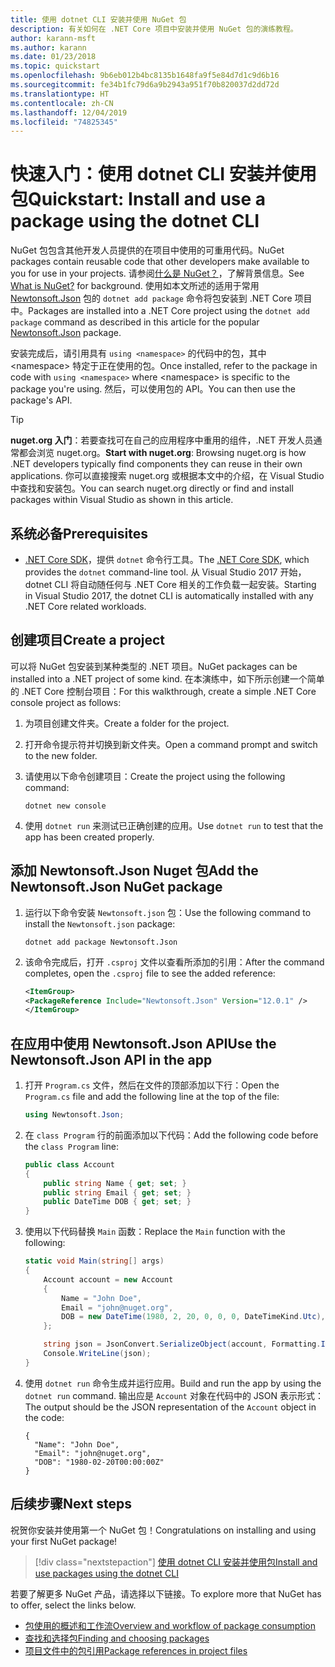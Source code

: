 ```yaml
---
title: 使用 dotnet CLI 安装并使用 NuGet 包
description: 有关如何在 .NET Core 项目中安装并使用 NuGet 包的演练教程。
author: karann-msft
ms.author: karann
ms.date: 01/23/2018
ms.topic: quickstart
ms.openlocfilehash: 9b6eb012b4bc8135b1648fa9f5e84d7d1c9d6b16
ms.sourcegitcommit: fe34b1fc79d6a9b2943a951f70b820037d2dd72d
ms.translationtype: HT
ms.contentlocale: zh-CN
ms.lasthandoff: 12/04/2019
ms.locfileid: "74825345"
---
```

# <a name="quickstart-install-and-use-a-package-using-the-dotnet-cli"></a><span data-ttu-id="4d4da-103">快速入门：使用 dotnet CLI 安装并使用包</span><span class="sxs-lookup"><span data-stu-id="4d4da-103">Quickstart: Install and use a package using the dotnet CLI</span></span>

<span data-ttu-id="4d4da-104">NuGet 包包含其他开发人员提供的在项目中使用的可重用代码。</span><span class="sxs-lookup"><span data-stu-id="4d4da-104">NuGet packages contain reusable code that other developers make available to you for use in your projects.</span></span> <span data-ttu-id="4d4da-105">请参阅[什么是 NuGet？](../What-is-NuGet.md)，了解背景信息。</span><span class="sxs-lookup"><span data-stu-id="4d4da-105">See [What is NuGet?](../What-is-NuGet.md) for background.</span></span> <span data-ttu-id="4d4da-106">使用如本文所述的适用于常用 [Newtonsoft.Json](https://www.nuget.org/packages/Newtonsoft.Json/) 包的 `dotnet add package` 命令将包安装到 .NET Core 项目中。</span><span class="sxs-lookup"><span data-stu-id="4d4da-106">Packages are installed into a .NET Core project using the `dotnet add package` command as described in this article for the popular [Newtonsoft.Json](https://www.nuget.org/packages/Newtonsoft.Json/) package.</span></span>

<span data-ttu-id="4d4da-107">安装完成后，请引用具有 `using <namespace>` 的代码中的包，其中 \<namespace\> 特定于正在使用的包。</span><span class="sxs-lookup"><span data-stu-id="4d4da-107">Once installed, refer to the package in code with `using <namespace>` where \<namespace\> is specific to the package you're using.</span></span> <span data-ttu-id="4d4da-108">然后，可以使用包的 API。</span><span class="sxs-lookup"><span data-stu-id="4d4da-108">You can then use the package's API.</span></span>

> [!Tip]
> <span data-ttu-id="4d4da-109">**nuget.org 入门**：若要查找可在自己的应用程序中重用的组件，.NET 开发人员通常都会浏览 nuget.org。</span><span class="sxs-lookup"><span data-stu-id="4d4da-109">**Start with nuget.org**: Browsing nuget.org is how .NET developers typically find components they can reuse in their own applications.</span></span> <span data-ttu-id="4d4da-110">你可以直接搜索 nuget.org 或根据本文中的介绍，在 Visual Studio 中查找和安装包。</span><span class="sxs-lookup"><span data-stu-id="4d4da-110">You can search nuget.org directly or find and install packages within Visual Studio as shown in this article.</span></span>

## <a name="prerequisites"></a><span data-ttu-id="4d4da-111">系统必备</span><span class="sxs-lookup"><span data-stu-id="4d4da-111">Prerequisites</span></span>

- <span data-ttu-id="4d4da-112">[.NET Core SDK](https://www.microsoft.com/net/download/)，提供 `dotnet` 命令行工具。</span><span class="sxs-lookup"><span data-stu-id="4d4da-112">The [.NET Core SDK](https://www.microsoft.com/net/download/), which provides the `dotnet` command-line tool.</span></span> <span data-ttu-id="4d4da-113">从 Visual Studio 2017 开始，dotnet CLI 将自动随任何与 .NET Core 相关的工作负载一起安装。</span><span class="sxs-lookup"><span data-stu-id="4d4da-113">Starting in Visual Studio 2017, the dotnet CLI is automatically installed with any .NET Core related workloads.</span></span>

## <a name="create-a-project"></a><span data-ttu-id="4d4da-114">创建项目</span><span class="sxs-lookup"><span data-stu-id="4d4da-114">Create a project</span></span>

<span data-ttu-id="4d4da-115">可以将 NuGet 包安装到某种类型的 .NET 项目。</span><span class="sxs-lookup"><span data-stu-id="4d4da-115">NuGet packages can be installed into a .NET project of some kind.</span></span> <span data-ttu-id="4d4da-116">在本演练中，如下所示创建一个简单的 .NET Core 控制台项目：</span><span class="sxs-lookup"><span data-stu-id="4d4da-116">For this walkthrough, create a simple .NET Core console project as follows:</span></span>

1. <span data-ttu-id="4d4da-117">为项目创建文件夹。</span><span class="sxs-lookup"><span data-stu-id="4d4da-117">Create a folder for the project.</span></span>

1. <span data-ttu-id="4d4da-118">打开命令提示符并切换到新文件夹。</span><span class="sxs-lookup"><span data-stu-id="4d4da-118">Open a command prompt and switch to the new folder.</span></span>

1. <span data-ttu-id="4d4da-119">请使用以下命令创建项目：</span><span class="sxs-lookup"><span data-stu-id="4d4da-119">Create the project using the following command:</span></span>

    ```dotnetcli
    dotnet new console
    ```

1. <span data-ttu-id="4d4da-120">使用 `dotnet run` 来测试已正确创建的应用。</span><span class="sxs-lookup"><span data-stu-id="4d4da-120">Use `dotnet run` to test that the app has been created properly.</span></span>

## <a name="add-the-newtonsoftjson-nuget-package"></a><span data-ttu-id="4d4da-121">添加 Newtonsoft.Json Nuget 包</span><span class="sxs-lookup"><span data-stu-id="4d4da-121">Add the Newtonsoft.Json NuGet package</span></span>

1. <span data-ttu-id="4d4da-122">运行以下命令安装 `Newtonsoft.json` 包：</span><span class="sxs-lookup"><span data-stu-id="4d4da-122">Use the following command to install the `Newtonsoft.json` package:</span></span>

    ```dotnetcli
    dotnet add package Newtonsoft.Json
    ```

2. <span data-ttu-id="4d4da-123">该命令完成后，打开 `.csproj` 文件以查看所添加的引用：</span><span class="sxs-lookup"><span data-stu-id="4d4da-123">After the command completes, open the `.csproj` file to see the added reference:</span></span>

    ```xml
   <ItemGroup>
    <PackageReference Include="Newtonsoft.Json" Version="12.0.1" />
   </ItemGroup>
    ```

## <a name="use-the-newtonsoftjson-api-in-the-app"></a><span data-ttu-id="4d4da-124">在应用中使用 Newtonsoft.Json API</span><span class="sxs-lookup"><span data-stu-id="4d4da-124">Use the Newtonsoft.Json API in the app</span></span>

1. <span data-ttu-id="4d4da-125">打开 `Program.cs` 文件，然后在文件的顶部添加以下行：</span><span class="sxs-lookup"><span data-stu-id="4d4da-125">Open the `Program.cs` file and add the following line at the top of the file:</span></span>

    ```cs
    using Newtonsoft.Json;
    ```

1. <span data-ttu-id="4d4da-126">在 `class Program` 行的前面添加以下代码：</span><span class="sxs-lookup"><span data-stu-id="4d4da-126">Add the following code before the `class Program` line:</span></span>

    ```cs
    public class Account
    {
        public string Name { get; set; }
        public string Email { get; set; }
        public DateTime DOB { get; set; }
    }
    ```

1. <span data-ttu-id="4d4da-127">使用以下代码替换 `Main` 函数：</span><span class="sxs-lookup"><span data-stu-id="4d4da-127">Replace the `Main` function with the following:</span></span>

    ```cs
    static void Main(string[] args)
    {
        Account account = new Account
        {
            Name = "John Doe",
            Email = "john@nuget.org",
            DOB = new DateTime(1980, 2, 20, 0, 0, 0, DateTimeKind.Utc),
        };

        string json = JsonConvert.SerializeObject(account, Formatting.Indented);
        Console.WriteLine(json);
    }
    ```

1. <span data-ttu-id="4d4da-128">使用 `dotnet run` 命令生成并运行应用。</span><span class="sxs-lookup"><span data-stu-id="4d4da-128">Build and run the app by using the `dotnet run` command.</span></span> <span data-ttu-id="4d4da-129">输出应是 `Account` 对象在代码中的 JSON 表示形式：</span><span class="sxs-lookup"><span data-stu-id="4d4da-129">The output should be the JSON representation of the `Account` object in the code:</span></span>

    ```output
    {
      "Name": "John Doe",
      "Email": "john@nuget.org",
      "DOB": "1980-02-20T00:00:00Z"
    }
    ```

## <a name="next-steps"></a><span data-ttu-id="4d4da-130">后续步骤</span><span class="sxs-lookup"><span data-stu-id="4d4da-130">Next steps</span></span>

<span data-ttu-id="4d4da-131">祝贺你安装并使用第一个 NuGet 包！</span><span class="sxs-lookup"><span data-stu-id="4d4da-131">Congratulations on installing and using your first NuGet package!</span></span>

> [!div class="nextstepaction"]
> [<span data-ttu-id="4d4da-132">使用 dotnet CLI 安装并使用包</span><span class="sxs-lookup"><span data-stu-id="4d4da-132">Install and use packages using the dotnet CLI</span></span>](../consume-packages/install-use-packages-dotnet-cli.md)

<span data-ttu-id="4d4da-133">若要了解更多 NuGet 产品，请选择以下链接。</span><span class="sxs-lookup"><span data-stu-id="4d4da-133">To explore more that NuGet has to offer, select the links below.</span></span>

- [<span data-ttu-id="4d4da-134">包使用的概述和工作流</span><span class="sxs-lookup"><span data-stu-id="4d4da-134">Overview and workflow of package consumption</span></span>](../consume-packages/overview-and-workflow.md)
- [<span data-ttu-id="4d4da-135">查找和选择包</span><span class="sxs-lookup"><span data-stu-id="4d4da-135">Finding and choosing packages</span></span>](../consume-packages/finding-and-choosing-packages.md)
- [<span data-ttu-id="4d4da-136">项目文件中的包引用</span><span class="sxs-lookup"><span data-stu-id="4d4da-136">Package references in project files</span></span>](../consume-packages/package-references-in-project-files.md)
